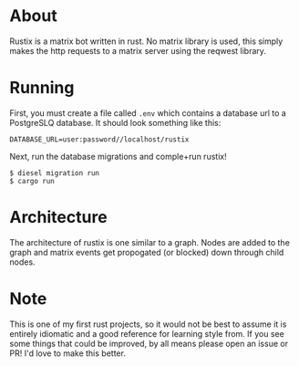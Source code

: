 # About

Rustix is a matrix bot written in rust. No matrix library is used, this simply
makes the http requests to a matrix server using the reqwest library.

# Running

First, you must create a file called `.env` which contains a database url to a PostgreSLQ database. It should look something like this:
```
DATABASE_URL=user:password//localhost/rustix
```

Next, run the database migrations and comple+run rustix!
```
$ diesel migration run
$ cargo run
```

# Architecture

The architecture of rustix is one similar to a graph. Nodes are added to the
graph and matrix events get propogated (or blocked) down through child nodes.


# Note

This is one of my first rust projects, so it would not be best to assume it is
entirely idiomatic and a good reference for learning style from. If you see some
things that could be improved, by all means please open an issue or PR! I'd love
to make this better.

